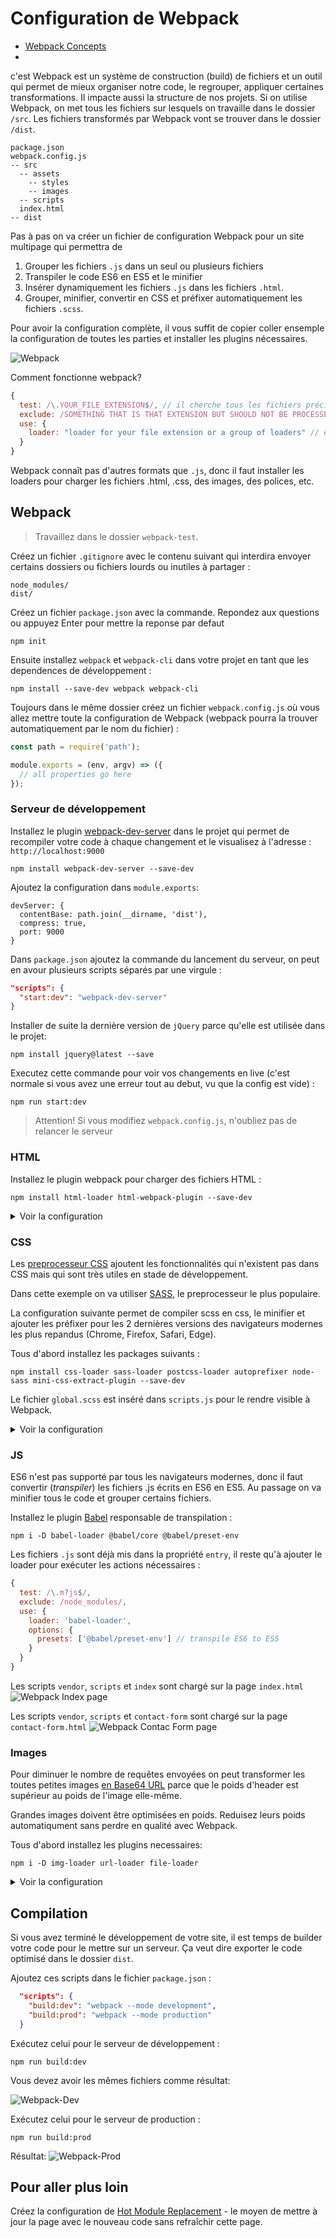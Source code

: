 # Configuration de Webpack

+ [Webpack Concepts](https://webpack.js.org/concepts/)
+ []()

c'est 
Webpack est un système de construction (build) de fichiers et un outil qui permet de mieux organiser notre code, le regrouper, appliquer certaines transformations.
Il impacte aussi la structure de nos projets. Si on utilise Webpack, on met tous les fichiers sur lesquels on travaille dans le dossier `/src`. Les fichiers transformés par Webpack vont se trouver dans le dossier `/dist`.

```
package.json
webpack.config.js
-- src
  -- assets
    -- styles
    -- images
  -- scripts
  index.html
-- dist

```

Pas à pas on va créer un fichier de configuration Webpack pour un site multipage qui permettra de

1. Grouper les fichiers `.js` dans un seul ou plusieurs fichiers
2. Transpiler le code ES6 en ES5 et le minifier
3. Insérer dynamiquement les fichiers `.js` dans les fichiers `.html`.
4. Grouper, minifier, convertir en CSS et préfixer automatiquement les fichiers `.scss`.

Pour avoir la configuration complète, il vous suffit de copier coller ensemple la configuration de toutes les parties et installer les plugins nécessaires.

![Webpack](https://i.ibb.co/Rzcwk1k/webpack-is-coming.png)

Comment fonctionne webpack?
```js
{
  test: /\.YOUR_FILE_EXTENSION$/, // il cherche tous les fichiers précisé dans "entry" avec certain format
  exclude: /SOMETHING THAT IS THAT EXTENSION BUT SHOULD NOT BE PROCESSED/, // mais pas avec ce nom
  use: {
    loader: "loader for your file extension or a group of loaders" // ensuite il les prétraite et leurs applique transformations nécessaires
  }
}
```

Webpack connaît pas d'autres formats que `.js`, donc il faut installer les loaders pour charger les fichiers .html, .css, des images, des polices, etc.

## Webpack

> Travaillez dans le dossier `webpack-test`.

Créez un fichier `.gitignore` avec le contenu suivant qui interdira envoyer certains dossiers ou fichiers lourds ou inutiles à partager :
```
node_modules/
dist/
```

Créez un fichier `package.json` avec la commande. Repondez aux questions ou appuyez Enter pour mettre la reponse par defaut
```
npm init
```

Ensuite installez `webpack` et `webpack-cli` dans votre projet en tant que les dependences de développement :
```
npm install --save-dev webpack webpack-cli
```

Toujours dans le même dossier créez un fichier `webpack.config.js` où vous allez mettre toute la configuration de Webpack (webpack pourra la trouver automatiquement par le nom du fichier) :

```js
const path = require('path');

module.exports = (env, argv) => ({
  // all properties go here
});
```

### Serveur de développement

Installez le plugin [webpack-dev-server](https://github.com/webpack/webpack-dev-server) dans le projet qui permet de recompiler votre code à chaque changement et le visualisez à l'adresse : `http://localhost:9000`

```
npm install webpack-dev-server --save-dev
```

Ajoutez la configuration dans `module.exports`:
```
devServer: {
  contentBase: path.join(__dirname, 'dist'),
  compress: true,
  port: 9000
}
```

Dans `package.json` ajoutez la commande du lancement du serveur, on peut en avour plusieurs scripts séparés par une virgule :
```json
"scripts": {
  "start:dev": "webpack-dev-server"
}
```

Installer de suite la dernière version de `jQuery` parce qu'elle est utilisée dans le projet:

```
npm install jquery@latest --save
```

Executez cette commande pour voir vos changements en live (c'est normale si vous avez une erreur tout au debut, vu que la config est vide) :
```
npm run start:dev
```
> Attention! Si vous modifiez `webpack.config.js`, n'oubliez pas de relancer le serveur

### HTML

Installez le plugin webpack pour charger des fichiers HTML :
```
npm install html-loader html-webpack-plugin --save-dev
```

<details>
<summary>Voir la configuration</summary>

Ajoutez dans le fichier `webpack.config.js` l'import du plugin :
```js
const HtmlWebPackPlugin = require("html-webpack-plugin");
```

Ajoutez la propriété `entry` dans `module.exports` :
```js
// code that you work on in 'src' folder
entry: {
  vendor: './src/scripts/vendor.js', // all the not development dependencies from node_modules go here
  scripts: './src/scripts/scripts.js', // all the code shared between different pages goes here
  index: './src/scripts/index.js', // code specific to index page
  'contact-form': './src/scripts/contact-form.js', // code specific to contact-form page
},
```

Ajoutez la propriété `output` dans `module.exports` :
```js
output: {
  filename: argv.mode == 'development' ? '[name].js' : '[name].[hash].js', // '[name].[hash].js' for production
  path: path.resolve(__dirname, 'dist'), // folder where all tranformed files will be placed
}
```

Dans la propriété `rules` (qui est un tableau) de la propriété `module` de `module.exports` ajoutez le loader de html
```js
{
  test: /\.html$/,
  use: [{ 
    loader: "html-loader", 
    options: { minimize: true } 
  }]
}
```

Dans la propriété `plugins` (qui est un tableau) de `module.exports` ajoutez ces deux objets :
```js
  // create an instance of HtmlWebPackPlugin for every page of a multipage website
  new HtmlWebPackPlugin({
    template: "src/index.html", // take html from this path
    filename: "./index.html", // name it 'index.html' and insert to the root of output folder
    chunks: ['vendor', 'scripts', 'index'] // insert dymamically vendor.js, scripts.js and index.js to index.html
  }),
  new HtmlWebPackPlugin({
    template: "src/contact-form.html",
    filename: "./contact-form.html",
    chunks: ['vendor', 'scripts', 'contact-form']
  })
```
</details>



### CSS

Les [preprocesseur CSS](https://developer.mozilla.org/en-US/docs/Glossary/CSS_preprocessor) ajoutent les fonctionnalités qui n'existent pas dans CSS mais qui sont très utiles en stade de développement.

Dans cette exemple on va utiliser [SASS](http://sass-lang.com/), le preprocesseur le plus populaire.

La configuration suivante permet de compiler scss en css, le minifier et ajouter les préfixer pour les 2 dernières versions des navigateurs modernes les plus repandus (Chrome, Firefox, Safari, Edge).

Tous d'abord installez les packages suivants :
```
npm install css-loader sass-loader postcss-loader autoprefixer node-sass mini-css-extract-plugin --save-dev
```

Le fichier `global.scss` est inséré dans `scripts.js` pour le rendre visible à Webpack.

<details>
<summary>Voir la configuration</summary>

Dans le fichier `webpack.config.js` ajoutez :
```js
const MiniCssExtractPlugin = require("mini-css-extract-plugin");
```

Dans la propriété `rules` de la propriété `module` de `module.exports` ajoutez les loaders de css
```js
{
  test: /\.(sa|sc|c)ss$/, // look for .sass, .scss or .css files
  use: [
    MiniCssExtractPlugin.loader, // minify css files
    "css-loader", // translate CSS to JavaScript
    { 
      loader: "postcss-loader", // perform some actions on compiled css
      options: {
        plugins: [require("autoprefixer")] // add prefixes to css properties if needed for browsers mentioned in 'browserslist' property in package.json
      }
    },
    "sass-loader" // convert SASS/SCSS to css
  ],
}
```

Dans la propriété `plugins` de `module.exports` ajoutez ces deux objets :
```js
new MiniCssExtractPlugin({
  filename: argv.mode == 'development' ? '[name].css' : '[name].[hash].css', // '[name].[hash].css for production - hash this file, so users always will get the newest version of this file and not that one from cache
})
```
</details>


### JS

ES6 n'est pas supporté par tous les navigateurs modernes, donc il faut convertir (*transpiler*) les fichiers .js écrits en ES6 en ES5. Au passage on va minifier tous le code et grouper certains fichiers.

Installez le plugin [Babel](https://babeljs.io/docs/en/) responsable de transpilation :
```
npm i -D babel-loader @babel/core @babel/preset-env 
```

Les fichiers `.js` sont déjà mis dans la propriété `entry`, il reste qu'à ajouter le loader pour exécuter les actions nécessaires :
```js
{
  test: /\.m?js$/,
  exclude: /node_modules/,
  use: {
    loader: 'babel-loader',
    options: {
      presets: ['@babel/preset-env'] // transpile ES6 to ES5
    }
  }
}
```

Les scripts `vendor`, `scripts` et `index` sont chargé sur la page `index.html`
![Webpack Index page](https://i.ibb.co/yYBm6JG/webpack-index.png)

Les scripts `vendor`, `scripts` et `contact-form` sont chargé sur la page `contact-form.html`
![Webpack Contac Form page](https://i.ibb.co/qRKMHjm/webpack-contact-form.png)

### Images

Pour diminuer le nombre de requêtes envoyées on peut transformer les toutes petites images [en Base64 URL](https://stackoverflow.com/questions/11736159/advantages-and-disadvantages-of-using-base64-encoded-images) parce que le poids d'header est supérieur au poids de l'image elle-même.

Grandes images doivent être optimisées en poids. Reduisez leurs poids automatiqument sans perdre en qualité avec Webpack.

Tous d'abord installez les plugins necessaires:
```
npm i -D img-loader url-loader file-loader
```

<details>
<summary>Voir la configuration</summary>

Ajoutez un loader des images dans la propriété `module.rules` de `module.exports` :
```js
// convert an image lighter than 10.000 bytes to Base64 URL
// otherwise reduce its size
{
  test: /\.(png|jpe?g)/i,
  use: [
    {
      loader: "url-loader",
      options: {
        name: "./assets/images/[name].[ext]",
        limit: 10000 // 10k bytes
      }
    },
    {
      loader: "img-loader"
    }
  ]
}
```
</details>

## Compilation

Si vous avez terminé le développement de votre site, il est temps de builder votre code pour le mettre sur un serveur. Ça veut dire exporter le code optimisé dans le dossier `dist`.

Ajoutez ces scripts dans le fichier `package.json` :
```json
  "scripts": {
    "build:dev": "webpack --mode development",
    "build:prod": "webpack --mode production"
  }
```

Exécutez celui pour le serveur de développement :

```
npm run build:dev
```

Vous devez avoir les mêmes fichiers comme résultat:

![Webpack-Dev](https://i.ibb.co/W5gbMN1/webpack-dev.png)

Exécutez celui pour le serveur de production :

```
npm run build:prod
```

Résultat:
![Webpack-Prod](https://i.ibb.co/fFv2mcY/webpack-prod.png)

## Pour aller plus loin

Créez la configuration de [Hot Module Replacement](https://webpack.js.org/concepts/hot-module-replacement/) - le moyen de mettre à jour la page avec le nouveau code sans refraîchir cette page.